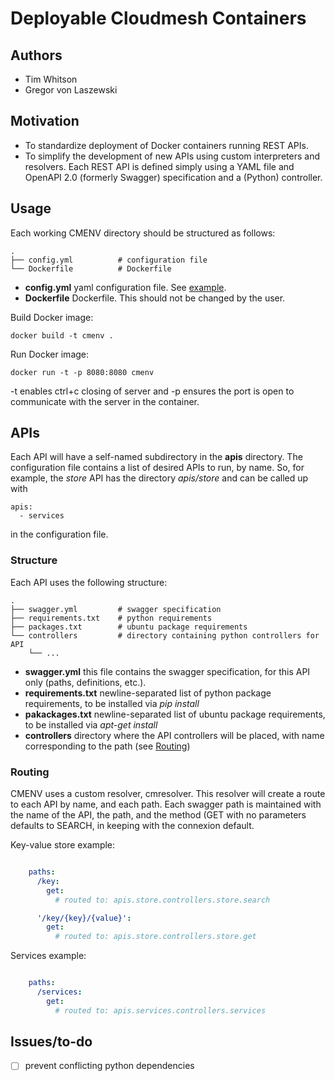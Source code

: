 # Deployable Cloudmesh Containers

## Authors

- Tim Whitson
- Gregor von Laszewski

## Motivation

- To standardize deployment of Docker containers running REST APIs. 
- To simplify the development of new APIs using custom interpreters and resolvers. Each REST API is defined simply using a YAML file and OpenAPI 2.0 (formerly Swagger) specification and a (Python) controller.

## Usage

Each working CMENV directory should be structured as follows:

    .
    ├── config.yml          # configuration file
    └── Dockerfile          # Dockerfile

- **config.yml** yaml configuration file. See [example](config.yml).
- **Dockerfile** Dockerfile. This should not be changed by the user.

Build Docker image:

    docker build -t cmenv .
    
Run Docker image:

    docker run -t -p 8080:8080 cmenv
    
-t enables ctrl+c closing of server and -p ensures the port is open to communicate with the server in the container.

## APIs

Each API will have a self-named subdirectory in the **apis** directory. The configuration file contains a list of desired APIs to run, by name. So, for example, the *store* API has the directory *apis/store* and can be called up with

    apis:
      - services
      
in the configuration file.

### Structure

Each API uses the following structure:

    .
    ├── swagger.yml         # swagger specification
    ├── requirements.txt    # python requirements
    ├── packages.txt        # ubuntu package requirements
    └── controllers         # directory containing python controllers for API
        └── ...
        
- **swagger.yml** this file contains the swagger specification, for this API only (paths, definitions, etc.).
- **requirements.txt** newline-separated list of python package requirements, to be installed via *pip install*
- **pakackages.txt** newline-separated list of ubuntu package requirements, to be installed via *apt-get install*
- **controllers** directory where the API controllers will be placed, with name corresponding to the path (see [Routing](#routing))

### Routing

CMENV uses a custom resolver, cmresolver. This resolver will create a route to each API by name, and each path. Each swagger path is maintained with the name of the API, the path, and the method (GET with no parameters defaults to SEARCH, in keeping with the connexion default.

Key-value store example:

```yaml

    paths:
      /key:
        get:
          # routed to: apis.store.controllers.store.search

      '/key/{key}/{value}':
        get:
          # routed to: apis.store.controllers.store.get
```

Services example:

```yaml

    paths:
      /services:
        get:
          # routed to: apis.services.controllers.services
```

## Issues/to-do

- [ ] prevent conflicting python dependencies

